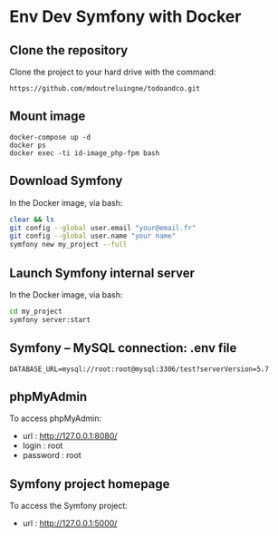 Env Dev Symfony with Docker
========

## Clone the repository

Clone the project to your hard drive with the command:
```text
https://github.com/mdoutreluingne/todoandco.git
```

## Mount image

```text
docker-compose up -d
docker ps
docker exec -ti id-image_php-fpm bash
```

## Download Symfony

In the Docker image, via bash:
```bash
clear && ls
git config --global user.email "your@email.fr"
git config --global user.name "your name"
symfony new my_project --full
```

## Launch Symfony internal server

In the Docker image, via bash:
```bash
cd my_project
symfony server:start
```

## Symfony – MySQL connection: .env file

```text
DATABASE_URL=mysql://root:root@mysql:3306/test?serverVersion=5.7
```

## phpMyAdmin

To access phpMyAdmin:

*   url : http://127.0.0.1:8080/
*   login : root
*   password : root

## Symfony project homepage

To access the Symfony project:

*   url : http://127.0.0.1:5000/
